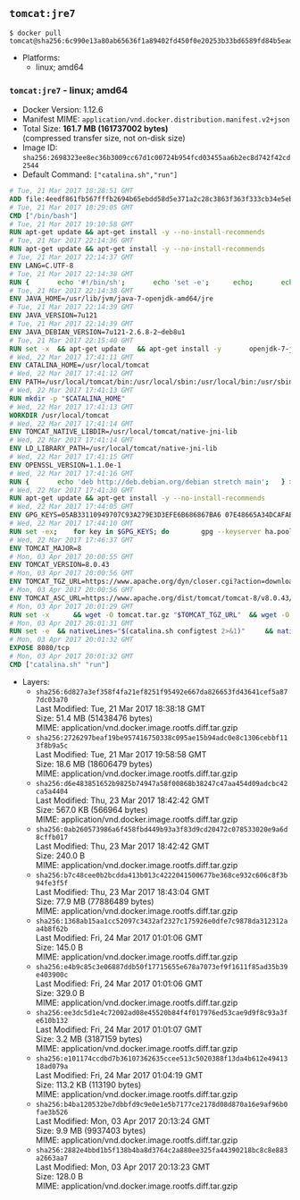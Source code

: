 ## `tomcat:jre7`

```console
$ docker pull tomcat@sha256:6c990e13a80ab65636f1a89402fd450f0e20253b33bd6589fd84b5ead45b8733
```

-	Platforms:
	-	linux; amd64

### `tomcat:jre7` - linux; amd64

-	Docker Version: 1.12.6
-	Manifest MIME: `application/vnd.docker.distribution.manifest.v2+json`
-	Total Size: **161.7 MB (161737002 bytes)**  
	(compressed transfer size, not on-disk size)
-	Image ID: `sha256:2698323ee8ec36b3009cc67d1c00724b954fcd03455aa6b2ec8d742f42cd2544`
-	Default Command: `["catalina.sh","run"]`

```dockerfile
# Tue, 21 Mar 2017 18:28:51 GMT
ADD file:4eedf861fb567fffb2694b65ebdd58d5e371a2c28c3863f363f333cb34e5eb7b in / 
# Tue, 21 Mar 2017 18:29:05 GMT
CMD ["/bin/bash"]
# Tue, 21 Mar 2017 19:10:58 GMT
RUN apt-get update && apt-get install -y --no-install-recommends 		ca-certificates 		curl 		wget 	&& rm -rf /var/lib/apt/lists/*
# Tue, 21 Mar 2017 22:14:36 GMT
RUN apt-get update && apt-get install -y --no-install-recommends 		bzip2 		unzip 		xz-utils 	&& rm -rf /var/lib/apt/lists/*
# Tue, 21 Mar 2017 22:14:37 GMT
ENV LANG=C.UTF-8
# Tue, 21 Mar 2017 22:14:38 GMT
RUN { 		echo '#!/bin/sh'; 		echo 'set -e'; 		echo; 		echo 'dirname "$(dirname "$(readlink -f "$(which javac || which java)")")"'; 	} > /usr/local/bin/docker-java-home 	&& chmod +x /usr/local/bin/docker-java-home
# Tue, 21 Mar 2017 22:14:38 GMT
ENV JAVA_HOME=/usr/lib/jvm/java-7-openjdk-amd64/jre
# Tue, 21 Mar 2017 22:14:39 GMT
ENV JAVA_VERSION=7u121
# Tue, 21 Mar 2017 22:14:39 GMT
ENV JAVA_DEBIAN_VERSION=7u121-2.6.8-2~deb8u1
# Tue, 21 Mar 2017 22:15:40 GMT
RUN set -x 	&& apt-get update 	&& apt-get install -y 		openjdk-7-jre-headless="$JAVA_DEBIAN_VERSION" 	&& rm -rf /var/lib/apt/lists/* 	&& [ "$JAVA_HOME" = "$(docker-java-home)" ]
# Wed, 22 Mar 2017 17:41:11 GMT
ENV CATALINA_HOME=/usr/local/tomcat
# Wed, 22 Mar 2017 17:41:12 GMT
ENV PATH=/usr/local/tomcat/bin:/usr/local/sbin:/usr/local/bin:/usr/sbin:/usr/bin:/sbin:/bin
# Wed, 22 Mar 2017 17:41:13 GMT
RUN mkdir -p "$CATALINA_HOME"
# Wed, 22 Mar 2017 17:41:13 GMT
WORKDIR /usr/local/tomcat
# Wed, 22 Mar 2017 17:41:14 GMT
ENV TOMCAT_NATIVE_LIBDIR=/usr/local/tomcat/native-jni-lib
# Wed, 22 Mar 2017 17:41:14 GMT
ENV LD_LIBRARY_PATH=/usr/local/tomcat/native-jni-lib
# Wed, 22 Mar 2017 17:41:15 GMT
ENV OPENSSL_VERSION=1.1.0e-1
# Wed, 22 Mar 2017 17:41:16 GMT
RUN { 		echo 'deb http://deb.debian.org/debian stretch main'; 	} > /etc/apt/sources.list.d/stretch.list 	&& { 		echo 'Package: *'; 		echo 'Pin: release n=stretch'; 		echo 'Pin-Priority: -10'; 		echo; 		echo 'Package: openssl libssl*'; 		echo "Pin: version $OPENSSL_VERSION"; 		echo 'Pin-Priority: 990'; 	} > /etc/apt/preferences.d/stretch-openssl
# Wed, 22 Mar 2017 17:41:30 GMT
RUN apt-get update && apt-get install -y --no-install-recommends 		libapr1 		openssl="$OPENSSL_VERSION" 	&& rm -rf /var/lib/apt/lists/*
# Wed, 22 Mar 2017 17:44:05 GMT
ENV GPG_KEYS=05AB33110949707C93A279E3D3EFE6B686867BA6 07E48665A34DCAFAE522E5E6266191C37C037D42 47309207D818FFD8DCD3F83F1931D684307A10A5 541FBE7D8F78B25E055DDEE13C370389288584E7 61B832AC2F1C5A90F0F9B00A1C506407564C17A3 713DA88BE50911535FE716F5208B0AB1D63011C7 79F7026C690BAA50B92CD8B66A3AD3F4F22C4FED 9BA44C2621385CB966EBA586F72C284D731FABEE A27677289986DB50844682F8ACB77FC2E86E29AC A9C5DF4D22E99998D9875A5110C01C5A2F6059E7 DCFD35E0BF8CA7344752DE8B6FB21E8933C60243 F3A04C595DB5B6A5F1ECA43E3B7BBB100D811BBE F7DA48BB64BCB84ECBA7EE6935CD23C10D498E23
# Wed, 22 Mar 2017 17:44:10 GMT
RUN set -ex; 	for key in $GPG_KEYS; do 		gpg --keyserver ha.pool.sks-keyservers.net --recv-keys "$key"; 	done
# Wed, 22 Mar 2017 17:46:37 GMT
ENV TOMCAT_MAJOR=8
# Mon, 03 Apr 2017 20:00:55 GMT
ENV TOMCAT_VERSION=8.0.43
# Mon, 03 Apr 2017 20:00:56 GMT
ENV TOMCAT_TGZ_URL=https://www.apache.org/dyn/closer.cgi?action=download&filename=tomcat/tomcat-8/v8.0.43/bin/apache-tomcat-8.0.43.tar.gz
# Mon, 03 Apr 2017 20:00:56 GMT
ENV TOMCAT_ASC_URL=https://www.apache.org/dist/tomcat/tomcat-8/v8.0.43/bin/apache-tomcat-8.0.43.tar.gz.asc
# Mon, 03 Apr 2017 20:01:29 GMT
RUN set -x 		&& wget -O tomcat.tar.gz "$TOMCAT_TGZ_URL" 	&& wget -O tomcat.tar.gz.asc "$TOMCAT_ASC_URL" 	&& gpg --batch --verify tomcat.tar.gz.asc tomcat.tar.gz 	&& tar -xvf tomcat.tar.gz --strip-components=1 	&& rm bin/*.bat 	&& rm tomcat.tar.gz* 		&& nativeBuildDir="$(mktemp -d)" 	&& tar -xvf bin/tomcat-native.tar.gz -C "$nativeBuildDir" --strip-components=1 	&& nativeBuildDeps=" 		gcc 		libapr1-dev 		libssl-dev 		make 		openjdk-${JAVA_VERSION%%[-~bu]*}-jdk=$JAVA_DEBIAN_VERSION 	" 	&& apt-get update && apt-get install -y --no-install-recommends $nativeBuildDeps && rm -rf /var/lib/apt/lists/* 	&& ( 		export CATALINA_HOME="$PWD" 		&& cd "$nativeBuildDir/native" 		&& ./configure 			--libdir="$TOMCAT_NATIVE_LIBDIR" 			--prefix="$CATALINA_HOME" 			--with-apr="$(which apr-1-config)" 			--with-java-home="$(docker-java-home)" 			--with-ssl=yes 		&& make -j$(nproc) 		&& make install 	) 	&& apt-get purge -y --auto-remove $nativeBuildDeps 	&& rm -rf "$nativeBuildDir" 	&& rm bin/tomcat-native.tar.gz
# Mon, 03 Apr 2017 20:01:31 GMT
RUN set -e 	&& nativeLines="$(catalina.sh configtest 2>&1)" 	&& nativeLines="$(echo "$nativeLines" | grep 'Apache Tomcat Native')" 	&& nativeLines="$(echo "$nativeLines" | sort -u)" 	&& if ! echo "$nativeLines" | grep 'INFO: Loaded APR based Apache Tomcat Native library' >&2; then 		echo >&2 "$nativeLines"; 		exit 1; 	fi
# Mon, 03 Apr 2017 20:01:32 GMT
EXPOSE 8080/tcp
# Mon, 03 Apr 2017 20:01:32 GMT
CMD ["catalina.sh" "run"]
```

-	Layers:
	-	`sha256:6d827a3ef358f4fa21ef8251f95492e667da826653fd43641cef5a877dc03a70`  
		Last Modified: Tue, 21 Mar 2017 18:38:18 GMT  
		Size: 51.4 MB (51438476 bytes)  
		MIME: application/vnd.docker.image.rootfs.diff.tar.gzip
	-	`sha256:2726297beaf19be957416750338c095ae15b94adc0e8c1306cebbf113f8b9a5c`  
		Last Modified: Tue, 21 Mar 2017 19:58:58 GMT  
		Size: 18.6 MB (18606479 bytes)  
		MIME: application/vnd.docker.image.rootfs.diff.tar.gzip
	-	`sha256:d6e483851652b9825b74947a58f00868b38247c47aa454d09adcbc42ca5a4404`  
		Last Modified: Thu, 23 Mar 2017 18:42:42 GMT  
		Size: 567.0 KB (566964 bytes)  
		MIME: application/vnd.docker.image.rootfs.diff.tar.gzip
	-	`sha256:0ab260573986a6f458fbd449b93a3f83d9cd20472c078533020e9a6d8cffb017`  
		Last Modified: Thu, 23 Mar 2017 18:42:42 GMT  
		Size: 240.0 B  
		MIME: application/vnd.docker.image.rootfs.diff.tar.gzip
	-	`sha256:b7c48cee0b2bcdda413b013c4222041500677be368ce932c606c8f3b94fe3f5f`  
		Last Modified: Thu, 23 Mar 2017 18:43:04 GMT  
		Size: 77.9 MB (77886489 bytes)  
		MIME: application/vnd.docker.image.rootfs.diff.tar.gzip
	-	`sha256:1368ab15aa1cc52097c3432af2327c175926e0dfe7c9878da312312aa4b8f62b`  
		Last Modified: Fri, 24 Mar 2017 01:01:06 GMT  
		Size: 145.0 B  
		MIME: application/vnd.docker.image.rootfs.diff.tar.gzip
	-	`sha256:e4b9c85c3e06887ddb50f17715655e678a7073ef9f1611f85ad35b39e403900c`  
		Last Modified: Fri, 24 Mar 2017 01:01:06 GMT  
		Size: 329.0 B  
		MIME: application/vnd.docker.image.rootfs.diff.tar.gzip
	-	`sha256:ee3dc5d1e4c72002ad08e45520b84f4f017976ed53cae9d9f8c93a3fe610b132`  
		Last Modified: Fri, 24 Mar 2017 01:01:07 GMT  
		Size: 3.2 MB (3187159 bytes)  
		MIME: application/vnd.docker.image.rootfs.diff.tar.gzip
	-	`sha256:e101174ccdbd7b36107362635ccee513c5020388f13da4b612e4941318ad079a`  
		Last Modified: Fri, 24 Mar 2017 01:04:19 GMT  
		Size: 113.2 KB (113190 bytes)  
		MIME: application/vnd.docker.image.rootfs.diff.tar.gzip
	-	`sha256:b4ba120532be7dbbfd9c9e0e1e5b7177ce2178d08d870a16e9af96b0fae3b526`  
		Last Modified: Mon, 03 Apr 2017 20:13:24 GMT  
		Size: 9.9 MB (9937403 bytes)  
		MIME: application/vnd.docker.image.rootfs.diff.tar.gzip
	-	`sha256:2882e4bbd1b5f138b4ba8d3764c2a880ee325fa44390218bc8c8e883a2663aa7`  
		Last Modified: Mon, 03 Apr 2017 20:13:23 GMT  
		Size: 128.0 B  
		MIME: application/vnd.docker.image.rootfs.diff.tar.gzip
